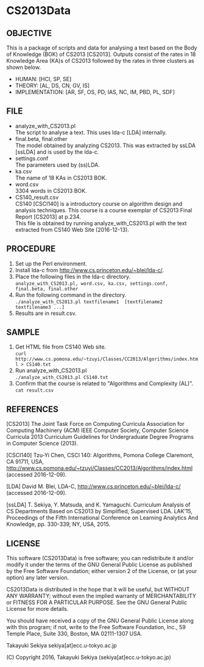# CS2013Data


## OBJECTIVE

This is a package of scripts and data for analysing a text based on the Body of Knowledge (BOK) of CS2013 [CS2013]. Outputs consist of the rates in 18 Knowledge Area (KA)s of CS2013 followed by the rates in three clusters as shown below.

* HUMAN:          [HCI, SP, SE]
* THEORY:         [AL, DS, CN, GV, IS]
* IMPLEMENTATION: [AR, SF, OS, PD, IAS, NC, IM, PBD, PL, SDF]

## FILE

* analyze_with_CS2013.pl  
The script to analyse a text. This uses lda-c [LDA] internally.
* final.beta, final.other  
The model obtained by analyzing CS2013. This was extracted by ssLDA [ssLDA] and is used by the lda-c.
* settings.conf  
The parameters used by (ss)LDA.
* ka.csv  
The name of 18 KAs in CS2013 BOK.
* word.csv  
3304 words in CS2013 BOK.
* CS140_result.csv  
CS140 [CSCI140] is a introductory course on algorithm design and analysis techniques. This course is a course exemplar of CS2013 Final Report [CS2013] at p.234.  
This file is obtained by running analyze_with_CS2013.pl with the text extracted from CS140 Web Site (2016-12-13).

## PROCEDURE

1. Set up the Perl environment.
2. Install lda-c from http://www.cs.princeton.edu/~blei/lda-c/.
3. Place the following files in the lda-c directory.  
`analyze_with_CS2013.pl, word.csv, ka.csv, settings.conf, final.beta, final.other`
4. Run the following command in the directory.  
`./analyze_with_CS2013.pl textfilename1  [textfilename2  textfilename3 ...]`
5. Results are in result.csv.  

## SAMPLE

1. Get HTML file from CS140 Web site.  
`curl http://www.cs.pomona.edu/~tzuyi/Classes/CC2013/Algorithms/index.html > CS140.txt`
2. Run analyze_with_CS2013.pl  
`./analyze_with_CS2013.pl CS140.txt`
3. Confirm that the course is related to "Algorithms and Complexity (AL)".  
`cat result.csv`

## REFERENCES

[CS2013] The Joint Task Force on Computing Curricula Association for Computing Machinery (ACM) IEEE Computer Society, Computer Science Curricula 2013 Curriculum Guidelines for Undergraduate Degree Programs in Computer Science (2013).

[CSCI140] Tzu-Yi Chen, CSCI 140: Algorithms, Pomona College Claremont, CA 91711, USA, http://www.cs.pomona.edu/~tzuyi/Classes/CC2013/Algorithms/index.html (accessed 2016-12-09).

[LDA] David M. Blei, LDA-C, http://www.cs.princeton.edu/~blei/lda-c/ (accessed 2016-12-09).

[ssLDA] T. Sekiya, Y. Matsuda, and K. Yamaguchi. Curriculum Analysis of CS Departments Based on CS2013 by Simplified, Supervised LDA. LAK’15, Proceedings of the Fifth International Conference on Learning Analytics And Knowledge, pp. 330-339, NY, USA, 2015.


## LICENSE

This software (CS2013Data) is free software; you can redistribute it and/or modify it under the terms of the GNU General Public License as published by the Free Software Foundation; either version 2 of the License, or (at your option) any later version.

CS2013Data is distributed in the hope that it will be useful, but WITHOUT ANY WARRANTY; without even the implied warranty of MERCHANTABILITY or FITNESS FOR A PARTICULAR PURPOSE.  See the GNU General Public License for more details.

You should have received a copy of the GNU General Public License along with this program; if not, write to the Free Software Foundation, Inc., 59 Temple Place, Suite 330, Boston, MA 02111-1307 USA.

Takayuki Sekiya
sekiya[at]ecc.u-tokyo.ac.jp

(C) Copyright 2016, Takayuki Sekiya (sekiya[at]ecc.u-tokyo.ac.jp)
